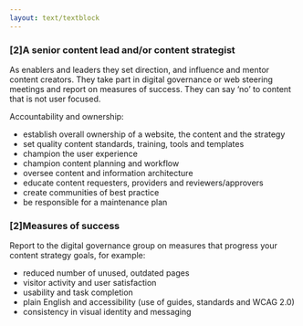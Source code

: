```yaml
---
layout: text/textblock
---
```


### [2]A senior content lead and/or content strategist

As enablers and leaders they set direction, and influence and mentor content creators. They take part in digital governance or web steering meetings and report on measures of success. They can say ‘no’ to content that is not user focused.

Accountability and ownership:
- establish overall ownership of a website, the content and the strategy
- set quality content standards, training, tools and templates
- champion the user experience
- champion content planning and workflow
- oversee content and information architecture
- educate content requesters, providers and reviewers/approvers
- create communities of best practice
- be responsible for a maintenance plan

### [2]Measures of success
Report to the digital governance group on measures that progress your content strategy goals, for example:
- reduced number of unused, outdated pages
- visitor activity and user satisfaction
- usability and task completion
- plain English and accessibility (use of guides, standards and WCAG 2.0)
- consistency in visual identity and messaging
